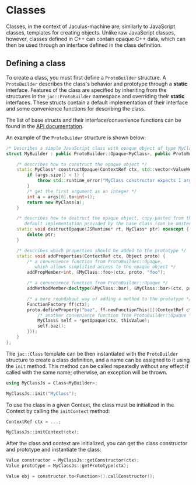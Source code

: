 # Classes

Classes, in the context of Jaculus-machine are, similarly to JavaScript classes, templates for creating objects. Unlike raw JavaScript classes, however,
classes defined in C++ can contain opaque C++ data, which can then be used through an interface defined in the class definition.

## Defining a class

To create a class, you must first define a `ProtoBuilder` structure. A `ProtoBuilder` describes the class's behavior and prototype through a **static**
interface. Features of the class are specified by inheriting from the structures in the `jac::ProtoBuilder` namespace and overriding their **static** interfaces.
These structs contain a default implementation of their interface and some convenience functions for describing the class.

The list of base structs and their interface/convenience functions can be found in the [API documentation](/doxygen/namespacejac_1_1ProtoBuilder/).

An example of the `ProtoBuilder` structure is shown below:

```cpp
/* Describes a simple JavaScript class with opaque object of type MyClass */
struct MyBuilder : public ProtoBuilder::Opaque<MyClass>, public ProtoBuilder::Properties {

    /* describes how to construct the opaque object */
    static MyClass* constructOpaque(ContextRef ctx, std::vector<ValueWeak> args) {
        if (args.size() < 1) {
            throw std::runtime_error("MyClass constructor expects 1 argument");
        }
        /* get the first argument as an integer */
        int a = args[0].to<int>();
        return new MyClass(a);
    }

    /* describes how to destruct the opaque object, copy-pasted from the
       default implementation provided by the base class (can be omited) */
    static void destructOpaque(JSRuntime* rt, MyClass* ptr) noexcept {
        delete ptr;
    }

    /* describes which properties should be added to the prototype */
    static void addProperties(ContextRef ctx, Object proto) {
        /* a convenience function from ProtoBuilder::Opaque,
           which allows simplified access to the opaque object */
        addPropMember<int, &MyClass::foo>(ctx, proto, "foo");

        /* a convenience function from ProtoBuilder::Opaque */
        addMethodMember<decltype(&MyClass::bar), &MyClass::bar>(ctx, proto, "bar");

        /* a more roundabout way of adding a method to the prototype */
        FunctionFactory ff(ctx);
        proto.defineProperty("baz", ff.newFunctionThis([](ContextRef ctx, ValueWeak thisValue) {
            /* another convenience function from ProtoBuilder::Opaque */
            MyClass& self = *getOpaque(ctx, thisValue);
            self.baz();
        }));
    }
};
```

The `jac::Class` template can be then instantiated with the `ProtoBuilder` structure to create a class definition, and a name can be assigned to it
using the `init` method. This method can be called repeatedly without any effect if called with the same name; otherwise, an exception will be thrown.

```cpp
using MyClassJs = Class<MyBuilder>;

MyClassJs::init("MyClass");
```

To use the class in a given Context, the class must be initialized in the Context by calling the `initContext` method:


```cpp
ContextRef ctx = ...;

MyClassJs::initContext(ctx);
```

After the class and context are initialized, you can get the class constructor and prototype and instantiate the class:

```cpp
Value constructor = MyClassJs::getConstructor(ctx);
Value prototype = MyClassJs::getPrototype(ctx);

Value obj = constructor.to<Function>().callConstructor();
```

